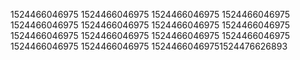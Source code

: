 1524466046975
1524466046975
1524466046975
1524466046975
1524466046975
1524466046975
1524466046975
1524466046975
1524466046975
1524466046975
1524466046975
1524466046975
1524466046975
1524466046975
15244660469751524476626893